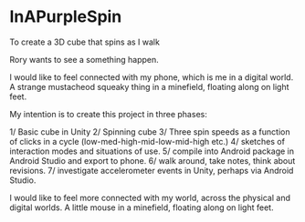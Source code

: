 # InAPurpleSpin
To create a 3D cube that spins as I walk

Rory wants to see a something happen. 

I would like to feel connected with my phone, which is me in a digital world. A strange mustacheod squeaky thing in a minefield, floating along on light feet.

My intention is to create this project in three phases:

1/ Basic cube in Unity
2/ Spinning cube
3/ Three spin speeds as a function of clicks in a cycle (low-med-high-mid-low-mid-high etc.)
4/ sketches of interaction modes and situations of use.
5/ compile into Android package in Android Studio and export to phone.
6/ walk around, take notes, think about revisions.
7/ investigate accelerometer events in Unity, perhaps via Android Studio. 

I would like to feel more connected with my world, across the physical and digital worlds. A little mouse in a minefield, floating along on light feet.

